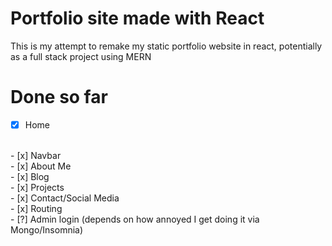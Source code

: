 # Portfolio site made with React

This is my attempt to remake my static portfolio website in react, potentially as a full stack project using MERN

# Done so far

- [x] Home
<br>
- [x] Navbar 
<br>
- [x] About Me
<br>
- [x] Blog
<br>
- [x] Projects
<br>
- [x] Contact/Social Media
<br>
- [x] Routing
<br>
- [?] Admin login (depends on how annoyed I get doing it via Mongo/Insomnia)